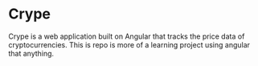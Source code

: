 # Crype

Crype is a web application built on Angular that tracks the price data of cryptocurrencies. This is repo is more of a learning project using angular that anything.
